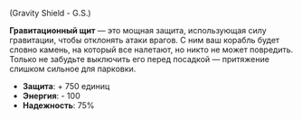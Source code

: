 (Gravity Shield - G.S.)

**Гравитационный щит** — это мощная защита, использующая силу гравитации, чтобы отклонять атаки врагов. С ним ваш корабль будет словно камень, на который все налетают, но никто не может повредить. Только не забудьте выключить его перед посадкой — притяжение слишком сильное для парковки.

- **Защита**: + 750 единиц
- **Энергия**: - 100
- **Надежность**: 75%